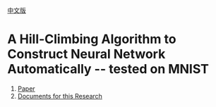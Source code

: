 [中文版](./CREADME.md)

# A Hill-Climbing Algorithm to Construct Neural Network Automatically -- tested on MNIST 

1. [Paper](paper/epaper.pdf)
2. [Documents for this Research](doc/)

